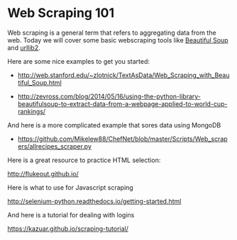 # Web Scraping 101

Web scraping is a general term that refers to aggregating data from the web. Today we will cover some basic webscraping tools like [Beautiful Soup](https://www.crummy.com/software/BeautifulSoup/) and [urllib2](https://docs.python.org/2/library/urllib2.html).

Here are some nice examples to get you started:

* http://web.stanford.edu/~zlotnick/TextAsData/Web_Scraping_with_Beautiful_Soup.html

* http://zevross.com/blog/2014/05/16/using-the-python-library-beautifulsoup-to-extract-data-from-a-webpage-applied-to-world-cup-rankings/

And here is a more complicated example that sores data using MongoDB

* https://github.com/Mikelew88/ChefNet/blob/master/Scripts/Web_scrapers/allrecipes_scraper.py


Here is a great resource to practice HTML selection:

http://flukeout.github.io/

Here is what to use for Javascript scraping

http://selenium-python.readthedocs.io/getting-started.html

And here is a tutorial for dealing with logins

https://kazuar.github.io/scraping-tutorial/ 
